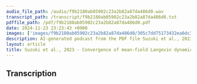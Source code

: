 ```yaml
---
audio_file_path: /audio/f9b2180ab05902c23a2b82a87da486d0.wav
transcript_path: /transcript/f9b2180ab05902c23a2b82a87da486d0.txt
pdffile_path: /pdf/f9b2180ab05902c23a2b82a87da486d0.pdf
date: 2024-11-23 23:23:43 +0900
images: ['images/f9b2180ab05902c23a2b82a87da486d0/305c7dd75173432ea6dc3e67e021e134bbb2cd01b84b79687d825484c95e61d5.jpg']
description: AI-generated podcast from the PDF file Suzuki et al., 2023 - Convergence of mean-field Langevin dynamics Time and space discretization, stochastic gradient, and variance reduction_JP / f9b2180ab05902c23a2b82a87da486d0
layout: article
title: Suzuki et al., 2023 - Convergence of mean-field Langevin dynamics Time and space discretization, stochastic gradient, and variance reduction_JP
---
```


## Transcription





